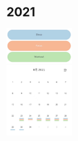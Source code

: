 # 2021

<img src="/Picture/item.jpeg" width="30%">
<br>
<img src="/Picture/August.jpeg" width="30%">